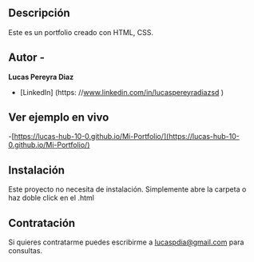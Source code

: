 ## Descripción
Este es un portfolio creado con HTML, CSS.

## Autor - 
**Lucas Pereyra Diaz**

- [LinkedIn] (https: //www.linkedin.com/in/lucaspereyradiazsd
)

## Ver ejemplo en vivo
-[https://lucas-hub-10-0.github.io/Mi-Portfolio/](https://lucas-hub-10-0.github.io/Mi-Portfolio/)

## Instalación
Este proyecto no necesita de instalación. Simplemente abre la carpeta o haz doble click en el .html

## Contratación 
Si quieres contratarme puedes escribirme a lucaspdia@gmail.com para consultas.
